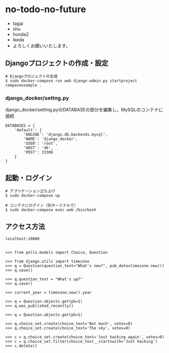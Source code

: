 # no-todo-no-future

- tagai
- shu
- honda2
- ikeda
- よろしくお願いいたします。


## Djangoプロジェクトの作成・設定

```
# Djangoプロジェクトの生成
$ sudo docker-compose run web django-admin.py startproject composeexample .
```

### django_docker/settng.py
django_docker/setting.pyのDATABASEの部分を編集し，MySQLのコンテナに接続
```
DATABASES = {
    'default': {
        'ENGINE': 'django.db.backends.mysql',
        'NAME': 'django_docker',
        'USER': 'root',
        'HOST': 'db',
        'POST': 33306
    }
}
```
## 起動・ログイン

```
# アプリケーション立ち上げ
$ sudo docker-compose up

# コンテナにログイン（別ターミナルで）
$ sudo docker-compose exec web /bin/bash
```

## アクセス方法

```
localhost:18000
```

##  

```
>>> from polls.models import Choice, Question

>>> from django.utils import timezone
>>> q = Question(question_text="What's new?", pub_date=timezone.now())
>>> q.save()

>>> q.question_text = "What's up?"
>>> q.save()

>>> current_year = timezone.now().year

>>> q = Question.objects.get(pk=1)
>>> q.was_published_recently()

>>> q = Question.objects.get(pk=1)

>>> q.choice_set.create(choice_text='Not much', votes=0)
>>> q.choice_set.create(choice_text='The sky', votes=0)

>>> c = q.choice_set.create(choice_text='Just hacking again', votes=0)
>>> c = q.choice_set.filter(choice_text__startswith='Just hacking')
>>> c.delete()

```
